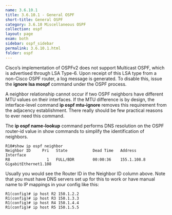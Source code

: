 ```yaml
---
name: 3.6.10.1
title: 3.6.10.1 - General OSPF
short-title: General OSPF
category: 3.6.10 Miscellaneous OSPF
collection: ospf
layout: page
exam: both
sidebar: ospf_sidebar
permalink: 3.6.10.1.html
folder: ospf
---
```

Cisco’s implementation of OSPFv2 does not support Multicast OSPF, which is advertised through LSA Type-6. Upon receipt of this LSA type from a non-Cisco OSPF router, a log message is generated. To disable this, issue the **ignore lsa
mospf** command under the OSPF process.


A neighbor relationship cannot occur if two OSPF neighbors have different MTU values on their interfaces. If the MTU difference is by design, the interface-level command **ip ospf mtu-ignore** removes this requirement from the adjacency establishment. There really should be few practical reasons to ever need this command.

The **ip ospf name-lookup** command performs DNS resolution on the OSPF router-id value in show commands to simplify the identification of neighbors.
```
R10#show ip ospf neighbor
Neighbor ID     Pri   State           Dead Time   Address         Interface
R8                1   FULL/BDR        00:00:36    155.1.108.8     GigabitEthernet1.108
 ```
Usually you would see the Router ID in the Neighbor ID column above. Note that you must have DNS servers set up for this to work or have manual name to IP mappings in your config like this:
```
R1(config)# ip host R2 150.1.2.2
R1(config)# ip host R3 150.1.3.3
R1(config)# ip host R4 150.1.4.4
R1(config)# ip host R5 150.1.5.5
```

